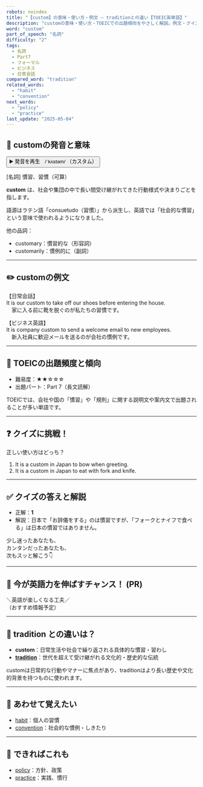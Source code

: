 ```yaml
---
robots: noindex
title: "【custom】の意味・使い方・例文 ― traditionとの違い【TOEIC英単語】"
description: "customの意味・使い方・TOEICでの出題傾向をやさしく解説。例文・クイズ付きでtraditionとの違いもわかりやすく学べます。"
word: "custom"
part_of_speech: "名詞"
difficulty: "2"
tags:
  - 名詞
  - Part7
  - フォーマル
  - ビジネス
  - 日常会話
compared_word: "tradition"
related_words:
  - "habit"
  - "convention"
next_words:
  - "policy"
  - "practice"
last_update: "2025-05-04"
---
```


## 🔰 customの発音と意味

<button class="play-audio" onclick="playTTS('custom')">
  <span class="play-audio-main">
    ▶️ 発音を再生　/ˈkʌstəm/
  </span>
  <span class="play-audio-sub">
    （カスタム）
  </span>
</button>

[名詞] 慣習、習慣（可算）

**custom** は、社会や集団の中で長い間受け継がれてきた行動様式や決まりごとを指します。

語源はラテン語「consuetudo（習慣）」から派生し、英語では「社会的な慣習」という意味で使われるようになりました。

他の品詞：  
- customary：慣習的な（形容詞）
- customarily：慣例的に（副詞）

---

## ✏️ customの例文

【日常会話】  
It is our custom to take off our shoes before entering the house.  
　家に入る前に靴を脱ぐのが私たちの習慣です。

【ビジネス英語】  
It is company custom to send a welcome email to new employees.  
　新入社員に歓迎メールを送るのが会社の慣例です。

---

## 🎯 TOEICの出題頻度と傾向

- 難易度：★★☆☆☆
- 出題パート：Part 7（長文読解）

TOEICでは、会社や国の「慣習」や「規則」に関する説明文や案内文で出題されることが多い単語です。

---

## ❓ クイズに挑戦！

正しい使い方はどっち？

1. It is a custom in Japan to bow when greeting.  
2. It is a custom in Japan to eat with fork and knife.

---

## ✅ クイズの答えと解説

- 正解：**1**
- 解説：日本で「お辞儀をする」のは慣習ですが、「フォークとナイフで食べる」は日本の慣習ではありません。

少し迷ったあなたも、  
カンタンだったあなたも、  
次もスッと解こう👇️

---

## 🚀 今が英語力を伸ばすチャンス！ (PR)

<div class="info-center">
＼英語が楽しくなる工夫／<br>  
（おすすめ情報予定）
</div>

---

## 🤔  tradition との違いは？

- **custom**：日常生活や社会で繰り返される具体的な慣習・習わし
- **[tradition](/tradition)**：世代を超えて受け継がれる文化的・歴史的な伝統

customは日常的な行動やマナーに焦点があり、traditionはより長い歴史や文化的背景を持つものに使われます。

---

## 🧩 あわせて覚えたい

- [habit](/habit)：個人の習慣
- [convention](/convention)：社会的な慣例・しきたり

---

## 📖 できればこれも

- [policy](/policy)：方針、政策
- [practice](/practice)：実践、慣行

<!-- cvid: aid27_bid25 -->
